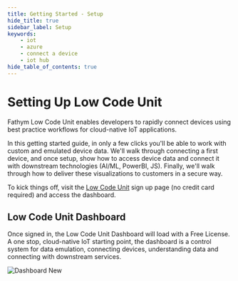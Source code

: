 ```yaml
---
title: Getting Started - Setup
hide_title: true
sidebar_label: Setup
keywords:
    - iot
    - azure
    - connect a device
    - iot hub
hide_table_of_contents: true
---
```


# Setting Up Low Code Unit

Fathym Low Code Unit enables developers to rapidly connect devices using best practice workflows for cloud-native IoT applications.

In this getting started guide, in only a few clicks you'll be able to work with custom and emulated device data.  We'll walk through connecting a first device, and once setup, show how to access device data and connect it with downstream technologies (AI/ML, PowerBI, JS).  Finally, we'll walk through how to deliver these visualizations to customers in a secure way.  

To kick things off, visit the [Low Code Unit](https://www.lowcodeunit.com/dashboard) sign up page (no credit card required) and access the dashboard.

## Low Code Unit Dashboard

Once signed in, the Low Code Unit Dashboard will load with a Free License.  A one stop, cloud-native IoT starting point, the dashboard is a control system for data emulation, connecting devices, understanding data and connecting with downstream services.

![Dashboard New](/img/screenshots/dashboard-new.png)
